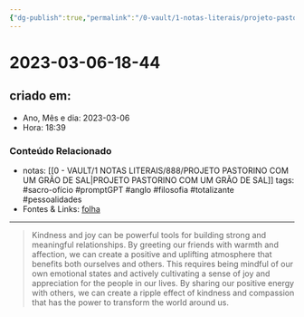 ```yaml
---
{"dg-publish":true,"permalink":"/0-vault/1-notas-literais/projeto-pastorino/2023-03-06-18-44/","title":"2023-03-06-18-44","tags":["sacro-ofício","promptGPT","anglo","filosofia","totalizante","pessoalidades"],"dgHomeLink":true,"dgShowLocalGraph":true,"dgShowFileTree":true,"dgEnableSearch":true}
---
```


# 2023-03-06-18-44

## criado em: 
-  Ano, Mês e dia: 2023-03-06
- Hora: 18:39

### Conteúdo Relacionado
- notas: [[0 - VAULT/1 NOTAS LITERAIS/888/PROJETO PASTORINO COM UM GRÃO DE SAL\|PROJETO PASTORINO COM UM GRÃO DE SAL]]
tags: #sacro-ofício #promptGPT #anglo #filosofia #totalizante #pessoalidades 
- Fontes & Links: [folha](https://www1.folha.uol.com.br/folha/livrariadafolha/825139-ha-cem-anos-nascia-carlos-torres-pastorino-autor-de-minutos-de-sabedoria.shtml)
---
>Kindness and joy can be powerful tools for building strong and meaningful relationships. By greeting our friends with warmth and affection, we can create a positive and uplifting atmosphere that benefits both ourselves and others. This requires being mindful of our own emotional states and actively cultivating a sense of joy and appreciation for the people in our lives. By sharing our positive energy with others, we can create a ripple effect of kindness and compassion that has the power to transform the world around us.
